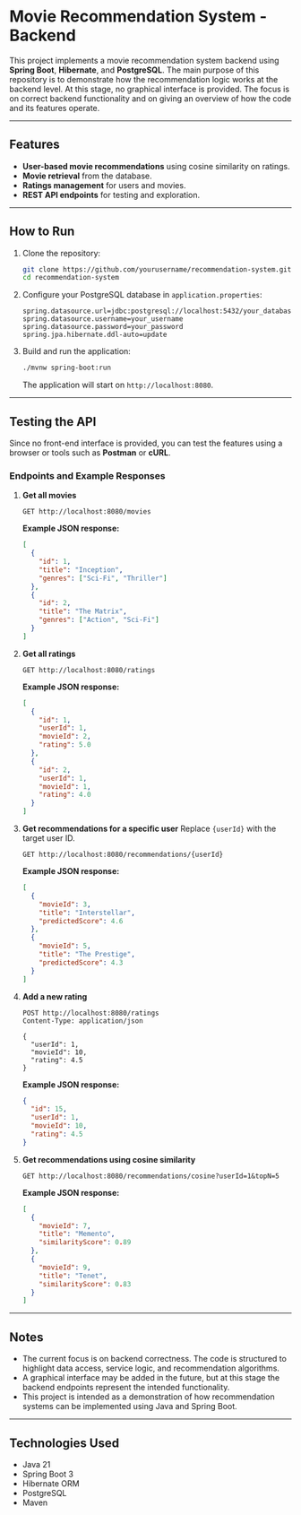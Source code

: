 # Movie Recommendation System - Backend

This project implements a movie recommendation system backend using **Spring Boot**, **Hibernate**, and **PostgreSQL**.
The main purpose of this repository is to demonstrate how the recommendation logic works at the backend level. At this stage, no graphical interface is provided. The focus is on correct backend functionality and on giving an overview of how the code and its features operate.

---

## Features

* **User-based movie recommendations** using cosine similarity on ratings.
* **Movie retrieval** from the database.
* **Ratings management** for users and movies.
* **REST API endpoints** for testing and exploration.

---

## How to Run

1. Clone the repository:

   ```bash
   git clone https://github.com/yourusername/recommendation-system.git
   cd recommendation-system
   ```

2. Configure your PostgreSQL database in `application.properties`:

   ```properties
   spring.datasource.url=jdbc:postgresql://localhost:5432/your_database
   spring.datasource.username=your_username
   spring.datasource.password=your_password
   spring.jpa.hibernate.ddl-auto=update
   ```

3. Build and run the application:

   ```bash
   ./mvnw spring-boot:run
   ```

   The application will start on `http://localhost:8080`.

---

## Testing the API

Since no front-end interface is provided, you can test the features using a browser or tools such as **Postman** or **cURL**.

### Endpoints and Example Responses

1. **Get all movies**

   ```
   GET http://localhost:8080/movies
   ```

   **Example JSON response:**

   ```json
   [
     {
       "id": 1,
       "title": "Inception",
       "genres": ["Sci-Fi", "Thriller"]
     },
     {
       "id": 2,
       "title": "The Matrix",
       "genres": ["Action", "Sci-Fi"]
     }
   ]
   ```

2. **Get all ratings**

   ```
   GET http://localhost:8080/ratings
   ```

   **Example JSON response:**

   ```json
   [
     {
       "id": 1,
       "userId": 1,
       "movieId": 2,
       "rating": 5.0
     },
     {
       "id": 2,
       "userId": 1,
       "movieId": 1,
       "rating": 4.0
     }
   ]
   ```

3. **Get recommendations for a specific user**
   Replace `{userId}` with the target user ID.

   ```
   GET http://localhost:8080/recommendations/{userId}
   ```

   **Example JSON response:**

   ```json
   [
     {
       "movieId": 3,
       "title": "Interstellar",
       "predictedScore": 4.6
     },
     {
       "movieId": 5,
       "title": "The Prestige",
       "predictedScore": 4.3
     }
   ]
   ```

4. **Add a new rating**

   ```
   POST http://localhost:8080/ratings
   Content-Type: application/json

   {
     "userId": 1,
     "movieId": 10,
     "rating": 4.5
   }
   ```

   **Example JSON response:**

   ```json
   {
     "id": 15,
     "userId": 1,
     "movieId": 10,
     "rating": 4.5
   }
   ```

5. **Get recommendations using cosine similarity**

   ```
   GET http://localhost:8080/recommendations/cosine?userId=1&topN=5
   ```

   **Example JSON response:**

   ```json
   [
     {
       "movieId": 7,
       "title": "Memento",
       "similarityScore": 0.89
     },
     {
       "movieId": 9,
       "title": "Tenet",
       "similarityScore": 0.83
     }
   ]
   ```

---

## Notes

* The current focus is on backend correctness. The code is structured to highlight data access, service logic, and recommendation algorithms.
* A graphical interface may be added in the future, but at this stage the backend endpoints represent the intended functionality.
* This project is intended as a demonstration of how recommendation systems can be implemented using Java and Spring Boot.

---

## Technologies Used

* Java 21
* Spring Boot 3
* Hibernate ORM
* PostgreSQL
* Maven
